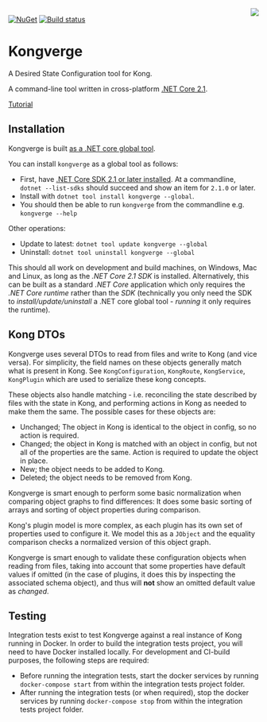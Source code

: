 <img src="Kongverge.png" align="right" />

[![NuGet](https://img.shields.io/nuget/v/kongverge.svg?maxAge=3600)](https://www.nuget.org/packages/kongverge/)
[![Build status](https://ci.appveyor.com/api/projects/status/github/justeat/kongverge?branch=master&svg=true)](https://ci.appveyor.com/project/justeattech/kongverge/branch/master)

# Kongverge

A Desired State Configuration tool for Kong.

A command-line tool written in cross-platform [.NET Core 2.1](http://dot.net).

[Tutorial](Tutorial.md)

## Installation

Kongverge is built [as a .NET core global tool](https://docs.microsoft.com/en-us/dotnet/core/tools/global-tools).

You can install `kongverge` as a global tool as follows:

* First, have [.NET Core SDK 2.1 or later installed](https://www.microsoft.com/net/download). At a commandline, `dotnet --list-sdks` should succeed and show an item for `2.1.0` or later.
* Install with `dotnet tool install kongverge --global`.
* You should then be able to run `kongverge` from the commandline e.g. `kongverge --help`

Other operations:

* Update to latest: `dotnet tool update kongverge --global`
* Uninstall: `dotnet tool uninstall kongverge --global`

This should all work on development and build machines, on Windows, Mac and Linux, as long as the _.NET Core 2.1 SDK_ is installed. Alternatively, this can be built as a standard _.NET Core_ application
which only requires the _.NET Core runtime_ rather than the _SDK_ (technically you only need the SDK to _install/update/uninstall_ a .NET core global tool - _running_ it only requires the runtime).

## Kong DTOs

Kongverge uses several DTOs to read from files and write to Kong (and vice versa). For simplicity, the field names on these objects generally match what is present in Kong.
See `KongConfiguration`, `KongRoute`, `KongService`, `KongPlugin` which are used to serialize these kong concepts.

These objects also handle matching - i.e. reconciling the state described by files with the state in Kong, and performing actions in Kong as needed to make them the same. The possible cases for these objects are:

* Unchanged; The object in Kong is identical to the object in config, so no action is required.
* Changed; the object in Kong is matched with an object in config, but not all of the properties are the same. Action is required to update the object in place.
* New; the object needs to be added to Kong.
* Deleted; the object needs to be removed from Kong.

Kongverge is smart enough to perform some basic normalization when comparing object graphs to find differences: It does some basic sorting of arrays and sorting of object properties during comparison.

Kong's plugin model is more complex, as each plugin has its own set of properties used to configure it. We model this as a `JObject` and the equality comparison checks a normalized version of this object graph.

Kongverge is smart enough to validate these configuration objects when reading from files, taking into account that some properties have default values if omitted (in the case of plugins, it does this by
inspecting the associated schema object), and thus will **not** show an omitted default value as _changed_.

## Testing

Integration tests exist to test Kongverge against a real instance of Kong running in Docker. In order to build the integration tests project, you will need to have Docker installed locally.
For development and CI-build purposes, the following steps are required:

* Before running the integration tests, start the docker services by running `docker-compose start` from within the integration tests project folder.
* After running the integration tests (or when required), stop the docker services by running `docker-compose stop` from within the integration tests project folder.
